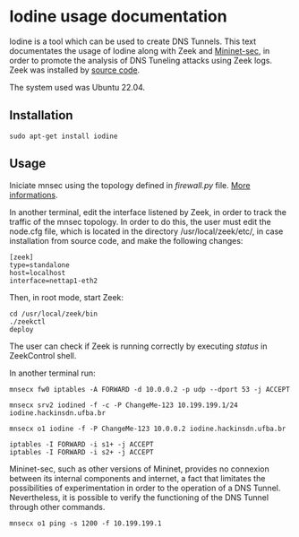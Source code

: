 # Iodine usage documentation

Iodine is a tool which can be used to create DNS Tunnels. This text documentates the usage of Iodine along with Zeek and [Mininet-sec](https://github.com/mininet-sec/mininet-sec?tab=readme-ov-file#mininet-sec), in order to promote the analysis of DNS Tuneling attacks using Zeek logs. Zeek was installed by [source code](https://zeek.org/get-zeek/).

The system used was Ubuntu 22.04.

## Installation

```
sudo apt-get install iodine
```

## Usage

Iniciate mnsec using the topology defined in *firewall.py* file. [More informations](https://github.com/mayara-santos01/mnsec-docs/blob/main/en/activation.md#2-iniciate-mnsec).

In another terminal, edit the interface listened by Zeek, in order to track the traffic of the mnsec topology. In order to do this, the user must edit the node.cfg file, which is located in the directory /usr/local/zeek/etc/, in case installation from source code, and make the following changes:

```
[zeek]
type=standalone
host=localhost
interface=nettap1-eth2
```

Then, in root mode, start Zeek:

```
cd /usr/local/zeek/bin
./zeekctl
deploy
```

The user can check if Zeek is running correctly by executing *status* in ZeekControl shell.

In another terminal run:

```
mnsecx fw0 iptables -A FORWARD -d 10.0.0.2 -p udp --dport 53 -j ACCEPT

mnsecx srv2 iodined -f -c -P ChangeMe-123 10.199.199.1/24 iodine.hackinsdn.ufba.br 
```

```
mnsecx o1 iodine -f -P ChangeMe-123 10.0.0.2 iodine.hackinsdn.ufba.br
```

```
iptables -I FORWARD -i s1+ -j ACCEPT
iptables -I FORWARD -i s2+ -j ACCEPT
```

Mininet-sec, such as other versions of Mininet, provides no connexion between its internal components and internet, a fact that limitates the possibilities of experimentation in order to the operation of a DNS Tunnel. Nevertheless, it is possible to verify the functioning of the DNS Tunnel through other commands.

```
mnsecx o1 ping -s 1200 -f 10.199.199.1
```

